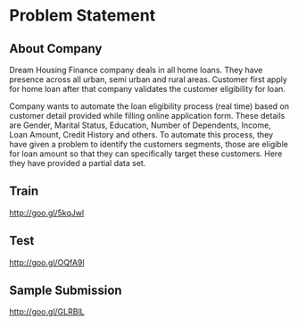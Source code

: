 # Problem Statement

## About Company


Dream Housing Finance company deals in all home loans. They have presence across all urban, semi urban and rural areas. Customer first apply for home loan after that company validates the customer eligibility for loan.

Company wants to automate the loan eligibility process (real time) based on customer detail provided while filling online application form. These details are Gender, Marital Status, Education, Number of Dependents, Income, Loan Amount, Credit History and others. To automate this process, they have given a problem to identify the customers segments, those are eligible for loan amount so that they can specifically target these customers. Here they have provided a partial data set.



## Train
http://goo.gl/5kqJwl

## Test
http://goo.gl/OQfA9l

## Sample Submission
http://goo.gl/GLRBlL

